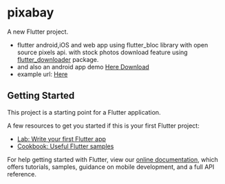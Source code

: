 # pixabay

A new Flutter project.

- flutter android,iOS and web app using flutter_bloc library with open source pixels api. with stock photos download feature using [flutter_downloader](https://pub.dev/packages/flutter_downloader) package.
- and also an android app demo [Here Download](https://mega.nz/file/Wgli3awK#RO54DqK9DBeN0mRpbxvE63sTe6m7SQmS3neOyrIXaf0)
- example url: [Here](https://pixabay-webapp29.netlify.app/)

## Getting Started

This project is a starting point for a Flutter application.

A few resources to get you started if this is your first Flutter project:

- [Lab: Write your first Flutter app](https://flutter.dev/docs/get-started/codelab)
- [Cookbook: Useful Flutter samples](https://flutter.dev/docs/cookbook)

For help getting started with Flutter, view our
[online documentation](https://flutter.dev/docs), which offers tutorials,
samples, guidance on mobile development, and a full API reference.
